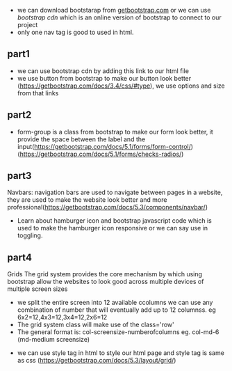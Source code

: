 - we can download bootstarap from [getbootstrap.com](getbootstrap.com) or we can use *bootstrap cdn* which is an online version of bootstrap to connect to our project
- only one nav tag is good to used in html.
## part1
- we can use bootstrap cdn by adding this link to our html file
- we use button from bootstrap to make our button look better (https://getbootstrap.com/docs/3.4/css/#type), we use options and size from that links
## part2
- form-group is a class from bootstrap to make our form look better, it provide the space between the label and the input(https://getbootstrap.com/docs/5.1/forms/form-control/)(https://getbootstrap.com/docs/5.1/forms/checks-radios/)
## part3
Navbars: navigation bars are used to navigate between pages in a website, they are used to make the website look better and more professional(https://getbootstrap.com/docs/5.3/components/navbar/)
- Learn about hamburger icon and bootstrap javascript code which is used to make the hamburger icon responsive or we can say use in toggling.
## part4
Grids The grid system provides the core mechanism by which using bootstrap allow the websites to look good across multiple devices of multiple screen sizes
-  we split the entire screen into 12 available ccolumns we can use any combination of number that will eventually add up to 12 columnss. eg 6x2=12,4x3=12,3x4=12,2x6=12
- The grid system class will make use of the class='row'
- The general format is: col-screensize-numberofcolumns eg. col-md-6 (md-medium screensize)
<!-- history punjabi -->
- we can use style tag in html to style our html page and style tag is same as css
(https://getbootstrap.com/docs/5.3/layout/grid/)
